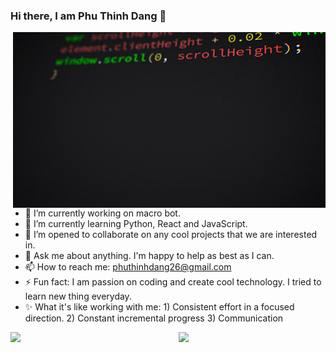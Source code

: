 ### Hi there, I am Phu Thinh Dang 👋
<img align="right" src="/giphy.gif">

- 🔭 I’m currently working on macro bot.
- 🌱 I’m currently learning Python, React and JavaScript.
- 👯 I’m opened to collaborate on any cool projects that we are interested in.
- 💬 Ask me about anything. I'm happy to help as best as I can. 
- 📫 How to reach me: phuthinhdang26@gmail.com
- ⚡ Fun fact: I am passion on coding and create cool technology. I tried to learn new thing everyday.
- ✨ What it's like working with me: 1) Consistent effort in a focused direction. 2) Constant incremental progress 3) Communication

<div style="display: flex; flex-direction: row;">
 <img align="center" class="img" src="https://github-readme-stats.vercel.app/api?username=EricDang261&show_icons=true&theme=radical" width="400"/>
 <img align="center" class="img" src="https://github-readme-stats.vercel.app/api/top-langs/?username=EricDang261&langs_count=10&theme=radical&layout=compact" width ="350" />
</div>
